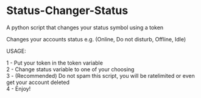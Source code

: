 # Status-Changer-Status
A python script that changes your status symbol using a token

Changes your accounts status e.g. (Online, Do not disturb, Offline, Idle)

USAGE:

1 - Put your token in the token variable                                                                                                                                                                                                                                                                                                                                                                                                                                                                                            
2 - Change status variable to one of your choosing                                                                                                                                                                                                                                                                                                                                                                                                                                                                                                                                                                                                                                                                                                                                                                                                                                                                 
3 - (Recommended) Do not spam this script, you will be ratelimited or even get your account deleted                                                                                                                                                                                                                                                                                                                                                                      
4 - Enjoy!                                                                                                                                                                                                                                                                                                                                                                     
